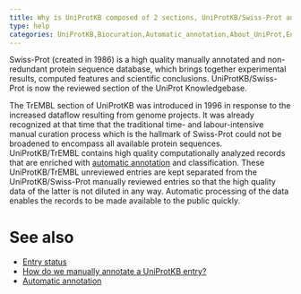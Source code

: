 ```yaml
---
title: Why is UniProtKB composed of 2 sections, UniProtKB/Swiss-Prot and UniProtKB/TrEMBL?
type: help
categories: UniProtKB,Biocuration,Automatic_annotation,About_UniProt,Entry_information,faq
---
```


Swiss-Prot (created in 1986) is a high quality manually annotated and non-redundant protein sequence database, which brings together experimental results, computed features and scientific conclusions. UniProtKB/Swiss-Prot is now the reviewed section of the UniProt Knowledgebase.

The TrEMBL section of UniProtKB was introduced in 1996 in response to the increased dataflow resulting from genome projects. It was already recognized at that time that the traditional time- and labour-intensive manual curation process which is the hallmark of Swiss-Prot could not be broadened to encompass all available protein sequences. UniProtKB/TrEMBL contains high quality computationally analyzed records that are enriched with [automatic annotation](https://www.uniprot.org/help/automatic_annotation) and classification. These UniProtKB/TrEMBL unreviewed entries are kept separated from the UniProtKB/Swiss-Prot manually reviewed entries so that the high quality data of the latter is not diluted in any way. Automatic processing of the data enables the records to be made available to the public quickly.

# See also

-   [Entry status](https://www.uniprot.org/help/entry_status)
-   [How do we manually annotate a UniProtKB entry?](https://www.uniprot.org/help/manual_curation)
-   [Automatic annotation](https://www.uniprot.org/help/automatic_annotation)
